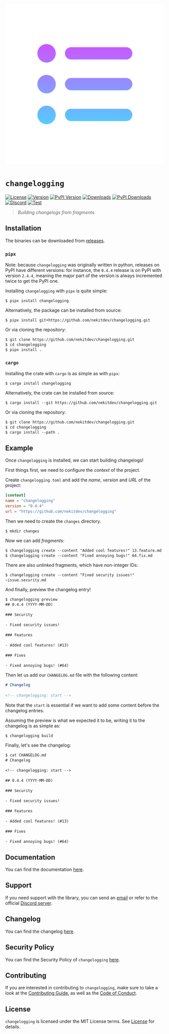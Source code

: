 ![Image]

# `changelogging`

[![License][License Badge]][License]
[![Version][Version Badge]][Crate]
[![PyPI Version][PyPI Version Badge]][PyPI]
[![Downloads][Downloads Badge]][Crate]
[![PyPI Downloads][PyPI Downloads Badge]][PyPI]
[![Discord][Discord Badge]][Discord]
[![Test][Test Badge]][Actions]

> *Building changelogs from fragments.*

## Installation

The binaries can be downloaded from [releases][Releases].

### `pipx`

Note: because `changelogging` was originally written in python, releases on PyPI have
different versions: for instance, the `0.4.4` release is on PyPI with version `2.4.4`,
meaning the major part of the version is always incremented twice to get the PyPI one.

Installing `changelogging` with `pipx` is quite simple:

```console
$ pipx install changelogging
```

Alternatively, the package can be installed from source:

```console
$ pipx install git+https://github.com/nekitdev/changelogging.git
```

Or via cloning the repository:

```console
$ git clone https://github.com/nekitdev/changelogging.git
$ cd changelogging
$ pipx install .
```

### `cargo`

Installing the crate with `cargo` is as simple as with `pipx`:

```console
$ cargo install changelogging
```

Alternatively, the crate can be installed from source:

```console
$ cargo install --git https://github.com/nekitdev/changelogging.git
```

Or via cloning the repository:

```console
$ git clone https://github.com/nekitdev/changelogging.git
$ cd changelogging
$ cargo install --path .
```

## Example

Once `changelogging` is installed, we can start building changelogs!

First things first, we need to configure the *context* of the project.

Create `changelogging.toml` and add the *name*, *version* and *URL* of the project:

```toml
[context]
name = "changelogging"
version = "0.4.4"
url = "https://github.com/nekitdev/changelogging"
```

Then we need to create the `changes` directory.

```console
$ mkdir changes
```

Now we can add *fragments*:

```console
$ changelogging create --content "Added cool features!" 13.feature.md
$ changelogging create --content "Fixed annoying bugs!" 64.fix.md
```

There are also *unlinked* fragments, which have non-integer IDs:

```console
$ changelogging create --content "Fixed security issues!" ~issue.security.md
```

And finally, preview the changelog entry!

```console
$ changelogging preview
## 0.4.4 (YYYY-MM-DD)

### Security

- Fixed security issues!

### Features

- Added cool features! (#13)

### Fixes

- Fixed annoying bugs! (#64)
```

Then let us add our `CHANGELOG.md` file with the following content:

```md
# Changelog

<!-- changelogging: start -->
```

Note that the `start` is essential if we want to add some content before the changelog entries.

Assuming the preview is what we expected it to be, writing it to the changelog is as simple as:

```console
$ changelogging build
```

Finally, let's see the changelog:

```console
$ cat CHANGELOG.md
# Changelog

<!-- changelogging: start -->

## 0.4.4 (YYYY-MM-DD)

### Security

- Fixed security issues!

### Features

- Added cool features! (#13)

### Fixes

- Fixed annoying bugs! (#64)
```

## Documentation

You can find the documentation [here][Documentation].

## Support

If you need support with the library, you can send an [email][Email]
or refer to the official [Discord server][Discord].

## Changelog

You can find the changelog [here][Changelog].

## Security Policy

You can find the Security Policy of `changelogging` [here][Security].

## Contributing

If you are interested in contributing to `changelogging`, make sure to take a look at the
[Contributing Guide][Contributing Guide], as well as the [Code of Conduct][Code of Conduct].

## License

`changelogging` is licensed under the MIT License terms. See [License][License] for details.

[Image]: https://github.com/nekitdev/changelogging/blob/main/changelogging.svg?raw=true

[Email]: mailto:support@nekit.dev

[Discord]: https://nekit.dev/chat

[Actions]: https://github.com/nekitdev/changelogging/actions
[Releases]: https://github.com/nekitdev/changelogging/releases

[Changelog]: https://github.com/nekitdev/changelogging/blob/main/CHANGELOG.md
[Code of Conduct]: https://github.com/nekitdev/changelogging/blob/main/CODE_OF_CONDUCT.md
[Contributing Guide]: https://github.com/nekitdev/changelogging/blob/main/CONTRIBUTING.md
[Security]: https://github.com/nekitdev/changelogging/blob/main/SECURITY.md

[License]: https://github.com/nekitdev/changelogging/blob/main/LICENSE

[Crate]: https://crates.io/crates/changelogging
[PyPI]: https://pypi.org/project/changelogging
[Documentation]: https://docs.rs/changelogging

[Discord Badge]: https://img.shields.io/discord/728012506899021874
[License Badge]: https://img.shields.io/crates/l/changelogging
[Version Badge]: https://img.shields.io/crates/v/changelogging
[PyPI Version Badge]: https://img.shields.io/pypi/v/changelogging
[Downloads Badge]: https://img.shields.io/crates/dr/changelogging
[PyPI Downloads Badge]: https://img.shields.io/pypi/dm/changelogging
[Test Badge]: https://github.com/nekitdev/changelogging/workflows/test/badge.svg
